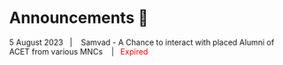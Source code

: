 # Announcements 📢

  <div class="announcement">
    <p>5 August 2023&nbsp;&nbsp;&nbsp;|&nbsp;&nbsp;&nbsp; Samvad - A Chance to interact with placed Alumni of ACET from various MNCs &nbsp;&nbsp;&nbsp;|&nbsp;&nbsp;&nbsp;<a style="color:red;text-decoration:none;">Expired</a></p>
  </div>
